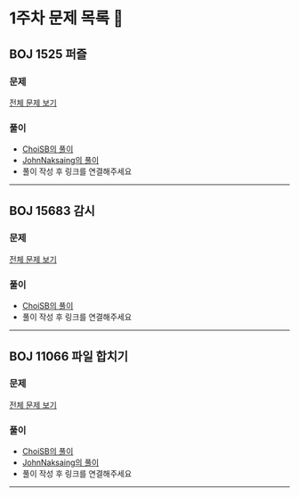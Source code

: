 # 1주차 문제 목록 📝
## BOJ 1525 퍼즐
### 문제
[전체 문제 보기](https://www.acmicpc.net/problem/1525)

### 풀이
- [ChoiSB의 풀이](https://dev-sbee.tistory.com/178)
- [JohnNaksaing의 풀이](./JohnNaksaing/boj_1525.md)
- 풀이 작성 후 링크를 연결해주세요

___
## BOJ 15683 감시
### 문제
[전체 문제 보기](https://www.acmicpc.net/problem/15683)

### 풀이
- [ChoiSB의 풀이](https://dev-sbee.tistory.com/174)
- 풀이 작성 후 링크를 연결해주세요

___
## BOJ 11066 파일 합치기
### 문제
[전체 문제 보기](https://www.acmicpc.net/problem/11066)
### 풀이
- [ChoiSB의 풀이](https://dev-sbee.tistory.com/176)
- [JohnNaksaing의 풀이](./JohnNaksaing/boj_11066.md)
- 풀이 작성 후 링크를 연결해주세요

___
